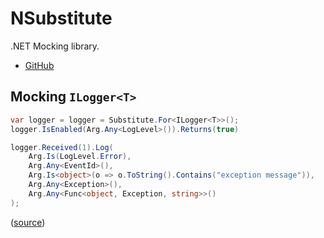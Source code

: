 # NSubstitute

.NET Mocking library.

- [GitHub](https://github.com/nsubstitute/NSubstitute)

## Mocking `ILogger<T>`

```c#
var logger = logger = Substitute.For<ILogger<T>>();
logger.IsEnabled(Arg.Any<LogLevel>()).Returns(true)

logger.Received(1).Log(
    Arg.Is(LogLevel.Error),
    Arg.Any<EventId>(),
    Arg.Is<object>(o => o.ToString().Contains("exception message")),
    Arg.Any<Exception>(),
    Arg.Any<Func<object, Exception, string>>()
);
```

([source](https://stackoverflow.com/a/79155793))
